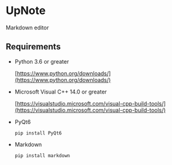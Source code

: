 # UpNote
Markdown editor
## Requirements

- Python 3.6 or greater

  [https://www.python.org/downloads/](https://www.python.org/downloads/)

- Microsoft Visual C++ 14.0 or greater

  [https://visualstudio.microsoft.com/visual-cpp-build-tools/](https://visualstudio.microsoft.com/visual-cpp-build-tools/)

- PyQt6

  ```
  pip install PyQt6
  ```

- Markdown

  ```
  pip install markdown
  ```

  
